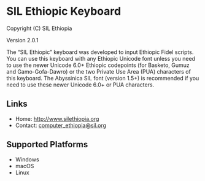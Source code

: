SIL Ethiopic Keyboard
=====================

Copyright (C) SIL Ethiopia

Version 2.0.1

The “SIL Ethiopic” keyboard was developed to input Ethiopic Fidel scripts. You can use this keyboard with any Ethiopic Unicode font unless you need to use the newer Unicode 6.0+ Ethiopic codepoints (for Basketo, Gumuz and Gamo-Gofa-Dawro) or the two Private Use Area (PUA) characters of this keyboard. The Abyssinica SIL font (version 1.5+) is recommended if you need to use these newer Unicode 6.0+ or PUA characters.

Links
-----

 * Home:     <http://www.silethiopia.org>
 * Contact:  <computer_ethiopia@sil.org>

Supported Platforms
-------------------
 * Windows
 * macOS
 * Linux
